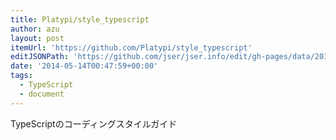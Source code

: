 ```yaml
---
title: Platypi/style_typescript
author: azu
layout: post
itemUrl: 'https://github.com/Platypi/style_typescript'
editJSONPath: 'https://github.com/jser/jser.info/edit/gh-pages/data/2014/05/index.json'
date: '2014-05-14T00:47:59+00:00'
tags:
  - TypeScript
  - document
---
```

TypeScriptのコーディングスタイルガイド
